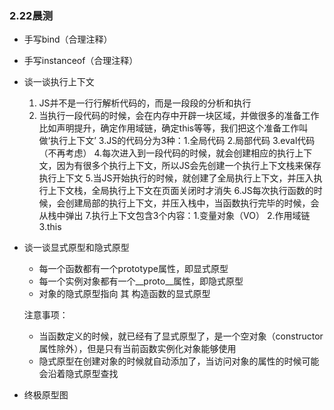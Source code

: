 ### 2.22晨测
- 手写bind（合理注释）

- 手写instanceof（合理注释）

- 谈一谈执行上下文
    1. JS并不是一行行解析代码的，而是一段段的分析和执行
    2. 当执行一段代码的时候，会在内存中开辟一块区域，并做很多的准备工作比如声明提升，确定作用域链，确定this等等，我们把这个准备工作叫做‘执行上下文’
    3.JS的代码分为3种：1.全局代码 2.局部代码 3.eval代码（不再考虑）
    4.每次进入到一段代码的时候，就会创建相应的执行上下文，因为有很多个执行上下文，所以JS会先创建一个执行上下文栈来保存执行上下文
    5.当JS开始执行的时候，就创建了全局执行上下文，并压入执行上下文栈，全局执行上下文在页面关闭时才消失
    6.JS每次执行函数的时候，会创建局部的执行上下文，并压入栈中，当函数执行完毕的时候，会从栈中弹出
    7.执行上下文包含3个内容：1.变量对象（VO） 2.作用域链 3.this
    
- 谈一谈显式原型和隐式原型
    - 每一个函数都有一个prototype属性，即显式原型
    - 每一个实例对象都有一个__proto__属性，即隐式原型
    - 对象的隐式原型指向 其 构造函数的显式原型

    注意事项：
    - 当函数定义的时候，就已经有了显式原型了，是一个空对象（constructor属性除外），但是只有当前函数实例化对象能够使用
    - 隐式原型在创建对象的时候就自动添加了，当访问对象的属性的时候可能会沿着隐式原型查找

- 终极原型图
